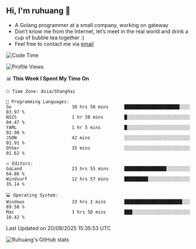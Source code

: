 ## Hi, I'm ruhuang 👋

- A Golang programmer at a small company, working on gateway
- Don’t know me from the Internet, let’s meet in the real world and drink a cup of bubble tea together :)
- Feel free to contact me via [email](mailto:ruhuang2001@gmail.com)
<!--START_SECTION:waka-->
![Code Time](http://img.shields.io/badge/Code%20Time-805%20hrs%2025%20mins-blue)

![Profile Views](http://img.shields.io/badge/Profile%20Views-0-blue)

📊 **This Week I Spent My Time On** 

```text
🕑︎ Time Zone: Asia/Shanghai

💬 Programming Languages: 
Go                       30 hrs 58 mins      █████████████████████░░░░   83.97 % 
NSIS                     1 hr 38 mins        █░░░░░░░░░░░░░░░░░░░░░░░░   04.47 % 
YAML                     1 hr 5 mins         █░░░░░░░░░░░░░░░░░░░░░░░░   02.98 % 
JSON                     42 mins             ░░░░░░░░░░░░░░░░░░░░░░░░░   01.91 % 
Other                    35 mins             ░░░░░░░░░░░░░░░░░░░░░░░░░   01.62 % 

🔥 Editors: 
GoLand                   23 hrs 55 mins      ████████████████░░░░░░░░░   64.86 % 
Windsurf                 12 hrs 57 mins      █████████░░░░░░░░░░░░░░░░   35.14 % 

💻 Operating System: 
Windows                  33 hrs 2 mins       ██████████████████████░░░   89.58 % 
Mac                      3 hrs 50 mins       ███░░░░░░░░░░░░░░░░░░░░░░   10.42 % 
```


 Last Updated on 20/08/2025 15:35:53 UTC
<!--END_SECTION:waka-->

![Ruhuang's GitHub stats](https://github-readme-stats.vercel.app/api?username=ruhuang2001&count_private=true&hide_title=true&show_icons=true&theme=vue)

